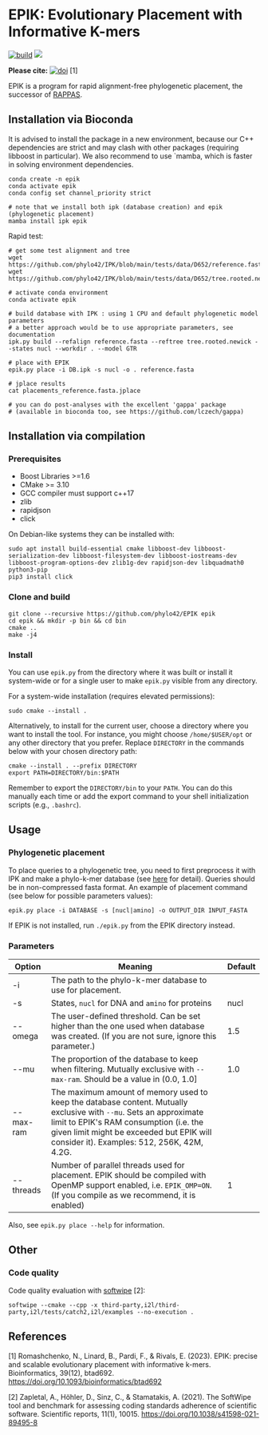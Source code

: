 # EPIK: Evolutionary Placement with Informative K-mers


[![build](https://github.com/phylo42/EPIK/actions/workflows/build.yml/badge.svg)](https://github.com/phylo42/EPIK/actions/workflows/build.yml)
<a>
<img src="https://img.shields.io/badge/softwipe-7.6-green" />
</a>

**Please cite:**  [![doi](https://img.shields.io/static/v1?label=doi&message=10.1093/bioinformatics/btad692&color=blue)](https://doi.org/10.1093/bioinformatics/btad692) [1]
        
EPIK is a program for rapid alignment-free phylogenetic placement, the successor of [RAPPAS](https://github.com/phylo42/RAPPAS).

## Installation via Bioconda

It is advised to install the package in a new environment, because our C++ dependencies are strict and may clash with other packages (requiring libboost in particular).
We also recommend to use `mamba, which is faster in solving environment dependencies.
```
conda create -n epik
conda activate epik
conda config set channel_priority strict

# note that we install both ipk (database creation) and epik (phylogenetic placement)
mamba install ipk epik
```

Rapid test:
```
# get some test alignment and tree
wget https://github.com/phylo42/IPK/blob/main/tests/data/D652/reference.fasta
wget https://github.com/phylo42/IPK/blob/main/tests/data/D652/tree.rooted.newick

# activate conda environment
conda activate epik

# build database with IPK : using 1 CPU and default phylogenetic model parameters
# a better approach would be to use appropriate parameters, see documentation
ipk.py build --refalign reference.fasta --reftree tree.rooted.newick --states nucl --workdir . --model GTR

# place with EPIK
epik.py place -i DB.ipk -s nucl -o . reference.fasta

# jplace results
cat placements_reference.fasta.jplace

# you can do post-analyses with the excellent 'gappa' package
# (available in bioconda too, see https://github.com/lczech/gappa)
```


## Installation via compilation

### Prerequisites

- Boost Libraries >=1.6
- CMake >= 3.10
- GCC compiler must support c++17
- zlib
- rapidjson
- click

On Debian-like systems they can be installed with:
```
sudo apt install build-essential cmake libboost-dev libboost-serialization-dev libboost-filesystem-dev libboost-iostreams-dev libboost-program-options-dev zlib1g-dev rapidjson-dev libquadmath0 python3-pip
pip3 install click
```

### Clone and build
```
git clone --recursive https://github.com/phylo42/EPIK epik
cd epik && mkdir -p bin && cd bin
cmake ..
make -j4
```

### Install
You can use `epik.py` from the directory where it was built or install it system-wide or for a single user to make `epik.py` visible from any directory.

For a system-wide installation (requires elevated permissions):
```
sudo cmake --install .
```

Alternatively, to install for the current user, choose a directory where you want to install the tool. For instance, you might choose `/home/$USER/opt` or any other directory that you prefer. Replace `DIRECTORY` in the commands below with your chosen directory path:

```
cmake --install . --prefix DIRECTORY
export PATH=DIRECTORY/bin:$PATH
```
Remember to export the `DIRECTORY/bin` to your `PATH`. You can do this manually each time or add the export command to your shell initialization scripts (e.g., `.bashrc`).


## Usage


### Phylogenetic placement
To place queries to a phylogenetic tree, you need to first preprocess it with IPK and make a phylo-k-mer database (see [here](https://github.com/phylo42/IPK) for detail). Queries should be in non-compressed fasta format. An example of placement command (see below for possible parameters values):
```
epik.py place -i DATABASE -s [nucl|amino] -o OUTPUT_DIR INPUT_FASTA
```
If EPIK is not installed, run `./epik.py` from the EPIK directory instead. 

### Parameters

| Option    | Meaning                                                                                                                                                                 | Default |
|-----------|-------------------------------------------------------------------------------------------------------------------------------------------------------------------------|---------|
| -i        | The path to the phylo-k-mer database to use for placement.                                                                                                              |         |
| -s        | States, `nucl` for DNA and `amino` for proteins                                                                                                                         | nucl    |
| --omega   | The user-defined threshold. Can be set higher than the one used when database was created. (If you are not sure, ignore this parameter.)                                | 1.5     |
| --mu      | The proportion of the database to keep when filtering. Mutually exclusive with `--max-ram`. Should be a value in (0.0, 1.0]                                             | 1.0     |
| --max-ram | The maximum amount of memory used to keep the database content. Mutually exclusive with `--mu`. Sets an approximate limit to EPIK's RAM consumption (i.e. the given limit might be exceeded but EPIK will consider it). Examples: 512, 256K, 42M, 4.2G.                    |         |
| --threads | Number of parallel threads used for placement. EPIK should be compiled with OpenMP support enabled, i.e. `EPIK_OMP=ON`. (If you compile as we recommend, it is enabled) | 1       |

Also, see `epik.py place --help` for information.


## Other

### Code quality

Code quality evaluation with [softwipe](https://github.com/adrianzap/softwipe) [2]:
```
softwipe --cmake --cpp -x third-party,i2l/third-party,i2l/tests/catch2,i2l/examples --no-execution .
```


## References
[1] Romashchenko, N., Linard, B., Pardi, F., & Rivals, E. (2023). EPIK: precise and scalable evolutionary placement with informative k-mers. Bioinformatics, 39(12), btad692. https://doi.org/10.1093/bioinformatics/btad692

[2] Zapletal, A., Höhler, D., Sinz, C., & Stamatakis, A. (2021). The SoftWipe tool and benchmark for assessing coding standards adherence of scientific software. Scientific reports, 11(1), 10015. https://doi.org/10.1038/s41598-021-89495-8
